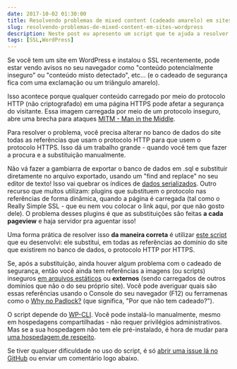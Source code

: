 ```yaml
---
date: 2017-10-02 01:30:00
title: Resolvendo problemas de mixed content (cadeado amarelo) em sites WordPress
slug: resolvendo-problemas-de-mixed-content-em-sites-wordpress
description: Neste post eu apresento um script que te ajuda a resolver probelmas de conteúdo misto (que geram um aviso no browser a respeito de "conteúdo possivelmente inseguro, tais como imagens") em sites WordPress que usam protocolo HTTPS
tags: [SSL,WordPress]
---
```

Se você tem um site em WordPress e instalou o SSL recentemente, pode estar vendo avisos no seu navegador como "conteúdo potencialmente inseguro" ou "conteúdo misto detectado", etc... (e o cadeado de segurança fica com uma exclamação ou um triângulo amarelo).

Isso acontece porque qualquer conteúdo carregado por meio do protocolo HTTP (não criptografado) em uma página HTTPS pode afetar a segurança do visitante. Essa imagem carregada por meio de um protocolo inseguro, abre uma brecha para ataques [MITM - Man in the Middle](https://pt.wikipedia.org/wiki/Ataque_man-in-the-middle).

Para resolver o problema, você precisa alterar no banco de dados do site todas as referências que usam o protocolo HTTP para que usem o protocolo HTTPS. Isso dá um trabalho grande - quando você tem que fazer a procura e a substituição manualmente.

Não vá fazer a gambiarra de exportar o banco de dados em .sql e substituir diretamente no arquivo exportado, usando um "find and replace" no seu editor de texto! Isso vai quebrar os índices de [dados serializados](http://php.net/manual/pt_BR/function.serialize.php). Outro recurso que muitos utilizam: plugins que substituem o protocolo nas referências de forma dinâmica, quando a página é carregada (tal como o Really Simple SSL - que eu nem vou colocar o link aqui, por que não gosto dele). O problema desses plugins é que as substituições são feitas **a cada pageview** e haja servidor pra aguentar isso!

Uma forma prática de resolver isso **da maneira correta** é utilizar [este script](https://github.com/renatofrota/search-replace-ssl) que eu desenvolvi: ele substitui, em todas as referências ao domínio do site que existirem no banco de dados, o protocolo HTTP por HTTPS.

Se, após a substituição, ainda houver algum problema com o cadeado de segurança, então você ainda tem referências a imagens (ou scripts) inseguros [em arquivos estáticos](/blog/substituindo-dominio-e-ou-protocolo-em-arquivos-estaticos-de-forma-pratica) ou **externos** (sendo carregados de outros domínios que não o do seu próprio site). Você pode averiguar quais são essas referências usando o Console do seu navegador (F12) ou ferramenas como o [Why no Padlock?](https://www.whynopadlock.com/) (que significa, "Por que não tem cadeado?").

O script depende do [WP-CLI](http://wp-cli.org/). Você pode instalá-lo manualmente, mesmo em hospedagens compartilhadas - não requer privilégios administrativos. Mas se a sua hospedagem não tem ele pré-instalado, é hora de mudar para [uma hospedagem de respeito](https://www.siteground.com/go/compare-shared-plans).

Se tiver qualquer dificuldade no uso do script, é só [abrir uma issue lá no GitHub](https://github.com/renatofrota/search-replace-ssl/issues/new) ou enviar um comentário logo abaixo.
